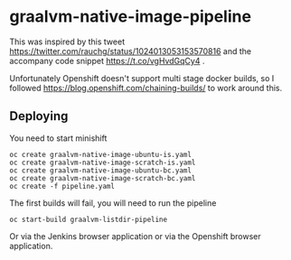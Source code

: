 # graalvm-native-image-pipeline

This was inspired by this tweet https://twitter.com/rauchg/status/1024013053153570816 and the accompany code snippet https://t.co/vgHvdGqCy4 .

Unfortunately Openshift doesn't support multi stage docker builds, so I followed https://blog.openshift.com/chaining-builds/ to work around this.

## Deploying

You need to start minishift

    oc create graalvm-native-image-ubuntu-is.yaml
    oc create graalvm-native-image-scratch-is.yaml
    oc create graalvm-native-image-ubuntu-bc.yaml
    oc create graalvm-native-image-scratch-bc.yaml
    oc create -f pipeline.yaml
    
The first builds will fail, you will need to run the pipeline

    oc start-build graalvm-listdir-pipeline
    
Or via the Jenkins browser application or via the Openshift browser application.
